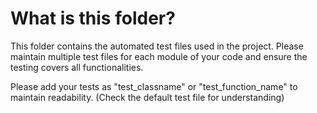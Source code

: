 # What is this folder?
This folder contains the automated test files used in the project.
Please maintain multiple test files for each module of your code and ensure the testing covers all functionalities.

Please add your tests as "test_classname" or "test_function_name" to maintain readability. (Check the default test file for understanding)
